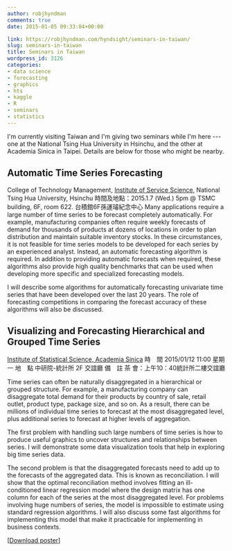 ```yaml
---
author: robjhyndman
comments: true
date: 2015-01-05 09:33:04+00:00

link: https://robjhyndman.com/hyndsight/seminars-in-taiwan/
slug: seminars-in-taiwan
title: Seminars in Taiwan
wordpress_id: 3126
categories:
- data science
- forecasting
- graphics
- hts
- kaggle
- R
- seminars
- statistics
---
```


I'm currently visiting Taiwan and I'm giving two seminars while I'm here --- one at the National Tsing Hua University in Hsinchu, and the other at Academia Sinica in Taipei. Details are below for those who might be nearby.<!-- more -->



## Automatic Time Series Forecasting



College of Technology Management, [Institute of Service Science](http://www.iss.nthu.edu.tw/),
National Tsing Hua University, Hsinchu
時間及地點：2015.1.7 (Wed.) 5pm @ TSMC building, 6F, room 622. 台積館6F孫運璿紀念中心
Many applications require a large number of time series to be forecast completely automatically. For example, manufacturing companies often require weekly forecasts of demand for thousands of products at dozens of locations in order to plan distribution and maintain suitable inventory stocks. In these circumstances, it is not feasible for time series models to be developed for each series by an experienced analyst. Instead, an automatic forecasting algorithm is required. In addition to providing automatic forecasts when required, these algorithms also provide high quality benchmarks that can be used when developing more specific and specialized forecasting models.

I will describe some algorithms for automatically forecasting univariate time series that have been developed over the last 20 years. The role of forecasting competitions in comparing the forecast accuracy of these algorithms will also be discussed.





## Visualizing and Forecasting Hierarchical and Grouped Time Series



[Institute of Statistical Science, Academia Sinica](http://www.stat.sinica.edu.tw/statnewsite/seminar/show/1986/)
時　間 2015/01/12 11:00 星期一
地　點 中研院-統計所 2F 交誼廳
備　註 茶 會：上午10：40統計所二樓交誼廳

Time series can often be naturally disaggregated in a hierarchical or grouped structure. For example, a manufacturing company can disaggregate total demand for their products by country of sale, retail outlet, product type, package size, and so on. As a result, there can be millions of individual time series to forecast at the most disaggregated level, plus additional series to forecast at higher levels of aggregation.

The first problem with handling such large numbers of time series is how to produce useful graphics to uncover structures and relationships between series. I will demonstrate some data visualization tools that help in exploring big time series data.

The second problem is that the disaggregated forecasts need to add up to the forecasts of the aggregated data. This is known as reconciliation. I will show that the optimal reconciliation method involves fitting an ill-conditioned linear regression model where the design matrix has one column for each of the series at the most disaggregated level. For problems involving huge numbers of series, the model is impossible to estimate using standard regression algorithms. I will also discuss some fast algorithms for implementing this model that make it practicable for implementing in business contexts.

[[Download poster](http://www.stat.sinica.edu.tw/statnewsite/seminar/download/1986/)]



